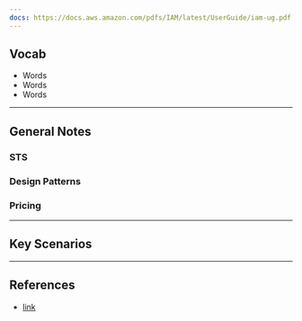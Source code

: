 ```yaml
---
docs: https://docs.aws.amazon.com/pdfs/IAM/latest/UserGuide/iam-ug.pdf
---
```

## Vocab
- Words
- Words
- Words

---

## General Notes

### STS

### Design Patterns

### Pricing

---
## Key Scenarios

---
## References
- [link](https://www.google.com)